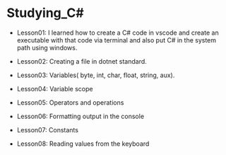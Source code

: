 


# Studying_C#
- Lesson01: I learned how to create a C# code in vscode and create an executable with that code via terminal and also put C# in the system path using windows.

- Lesson02: Creating a file in dotnet standard.

- Lesson03: Variables( byte, int, char, float, string, aux).

- Lesson04: Variable scope

- Lesson05: Operators and operations

- Lesson06: Formatting output in the console

- Lesson07: Constants

- Lesson08: Reading values ​​from the keyboard